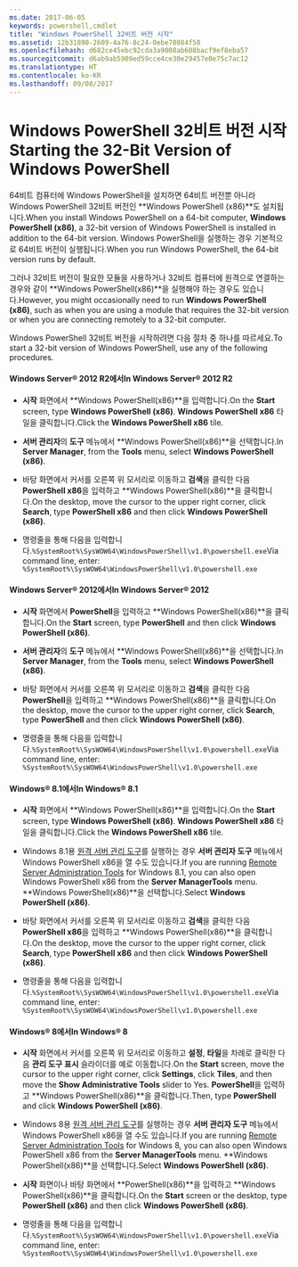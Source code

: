 ```yaml
---
ms.date: 2017-06-05
keywords: powershell,cmdlet
title: "Windows PowerShell 32비트 버전 시작"
ms.assetid: 12b31890-2609-4a76-8c24-0ebe78084f50
ms.openlocfilehash: d682ce45ebc92cda3a9008ab608bacf9ef8eba57
ms.sourcegitcommit: d6ab9ab5909ed59cce4ce30e29457e0e75c7ac12
ms.translationtype: HT
ms.contentlocale: ko-KR
ms.lasthandoff: 09/08/2017
---
```

# <a name="starting-the-32-bit-version-of-windows-powershell"></a><span data-ttu-id="3e108-103">Windows PowerShell 32비트 버전 시작</span><span class="sxs-lookup"><span data-stu-id="3e108-103">Starting the 32-Bit Version of Windows PowerShell</span></span>
<span data-ttu-id="3e108-104">64비트 컴퓨터에 Windows PowerShell을 설치하면 64비트 버전뿐 아니라 Windows PowerShell 32비트 버전인 **Windows PowerShell (x86)**도 설치됩니다.</span><span class="sxs-lookup"><span data-stu-id="3e108-104">When you install Windows PowerShell on a 64-bit computer, **Windows PowerShell (x86)**, a 32-bit version of Windows PowerShell is installed in addition to the 64-bit version.</span></span> <span data-ttu-id="3e108-105">Windows PowerShell을 실행하는 경우 기본적으로 64비트 버전이 실행됩니다.</span><span class="sxs-lookup"><span data-stu-id="3e108-105">When you run Windows PowerShell, the 64-bit version runs by default.</span></span>

<span data-ttu-id="3e108-106">그러나 32비트 버전이 필요한 모듈을 사용하거나 32비트 컴퓨터에 원격으로 연결하는 경우와 같이 **Windows PowerShell(x86)**을 실행해야 하는 경우도 있습니다.</span><span class="sxs-lookup"><span data-stu-id="3e108-106">However, you might occasionally need to run **Windows PowerShell (x86)**, such as when you are using a module that requires the 32-bit version or when you are connecting remotely to a 32-bit computer.</span></span>

<span data-ttu-id="3e108-107">Windows PowerShell 32비트 버전을 시작하려면 다음 절차 중 하나를 따르세요.</span><span class="sxs-lookup"><span data-stu-id="3e108-107">To start a 32-bit version of Windows PowerShell, use any of the following procedures.</span></span>

#### <a name="in-windows-server-2012-r2"></a><span data-ttu-id="3e108-108">Windows Server® 2012 R2에서</span><span class="sxs-lookup"><span data-stu-id="3e108-108">In Windows Server® 2012 R2</span></span>

- <span data-ttu-id="3e108-109">**시작** 화면에서 **Windows PowerShell(x86)**을 입력합니다.</span><span class="sxs-lookup"><span data-stu-id="3e108-109">On the **Start** screen, type **Windows PowerShell (x86)**.</span></span> <span data-ttu-id="3e108-110">**Windows PowerShell x86** 타일을 클릭합니다.</span><span class="sxs-lookup"><span data-stu-id="3e108-110">Click the **Windows PowerShell x86** tile.</span></span>

- <span data-ttu-id="3e108-111">**서버 관리자**의 **도구** 메뉴에서 **Windows PowerShell(x86)**을 선택합니다.</span><span class="sxs-lookup"><span data-stu-id="3e108-111">In **Server Manager**, from the **Tools** menu, select **Windows PowerShell (x86)**.</span></span>

- <span data-ttu-id="3e108-112">바탕 화면에서 커서를 오른쪽 위 모서리로 이동하고 **검색**을 클릭한 다음 **PowerShell x86**을 입력하고 **Windows PowerShell(x86)**을 클릭합니다.</span><span class="sxs-lookup"><span data-stu-id="3e108-112">On the desktop, move the cursor to the upper right corner, click **Search**, type **PowerShell x86** and then click **Windows PowerShell (x86)**.</span></span>

- <span data-ttu-id="3e108-113">명령줄을 통해 다음을 입력합니다.`%SystemRoot%\SysWOW64\WindowsPowerShell\v1.0\powershell.exe`</span><span class="sxs-lookup"><span data-stu-id="3e108-113">Via command line, enter: `%SystemRoot%\SysWOW64\WindowsPowerShell\v1.0\powershell.exe`</span></span>

#### <a name="in-windows-server-2012"></a><span data-ttu-id="3e108-114">Windows Server® 2012에서</span><span class="sxs-lookup"><span data-stu-id="3e108-114">In Windows Server® 2012</span></span>

- <span data-ttu-id="3e108-115">**시작** 화면에서 **PowerShell**을 입력하고 **Windows PowerShell(x86)**을 클릭합니다.</span><span class="sxs-lookup"><span data-stu-id="3e108-115">On the **Start** screen, type **PowerShell** and then click **Windows PowerShell (x86)**.</span></span>

- <span data-ttu-id="3e108-116">**서버 관리자**의 **도구** 메뉴에서 **Windows PowerShell(x86)**을 선택합니다.</span><span class="sxs-lookup"><span data-stu-id="3e108-116">In **Server Manager**, from the **Tools** menu, select **Windows PowerShell (x86)**.</span></span>

- <span data-ttu-id="3e108-117">바탕 화면에서 커서를 오른쪽 위 모서리로 이동하고 **검색**을 클릭한 다음 **PowerShell**을 입력하고 **Windows PowerShell(x86)**을 클릭합니다.</span><span class="sxs-lookup"><span data-stu-id="3e108-117">On the desktop, move the cursor to the upper right corner, click **Search**, type **PowerShell** and then click **Windows PowerShell (x86)**.</span></span>

- <span data-ttu-id="3e108-118">명령줄을 통해 다음을 입력합니다.`%SystemRoot%\SysWOW64\WindowsPowerShell\v1.0\powershell.exe`</span><span class="sxs-lookup"><span data-stu-id="3e108-118">Via command line, enter: `%SystemRoot%\SysWOW64\WindowsPowerShell\v1.0\powershell.exe`</span></span>

#### <a name="in-windows-81"></a><span data-ttu-id="3e108-119">Windows® 8.1에서</span><span class="sxs-lookup"><span data-stu-id="3e108-119">In Windows® 8.1</span></span>

- <span data-ttu-id="3e108-120">**시작** 화면에서 **Windows PowerShell(x86)**을 입력합니다.</span><span class="sxs-lookup"><span data-stu-id="3e108-120">On the **Start** screen, type **Windows PowerShell (x86)**.</span></span> <span data-ttu-id="3e108-121">**Windows PowerShell x86** 타일을 클릭합니다.</span><span class="sxs-lookup"><span data-stu-id="3e108-121">Click the **Windows PowerShell x86** tile.</span></span>

- <span data-ttu-id="3e108-122">Windows 8.1용 [원격 서버 관리 도구](http://go.microsoft.com/fwlink/?LinkID=304145)를 실행하는 경우 **서버 관리자 도구** 메뉴에서 Windows PowerShell x86을 열 수도 있습니다.</span><span class="sxs-lookup"><span data-stu-id="3e108-122">If you are running [Remote Server Administration Tools](http://go.microsoft.com/fwlink/?LinkID=304145) for Windows 8.1, you can also open Windows PowerShell x86 from the **Server ManagerTools** menu.</span></span> <span data-ttu-id="3e108-123">**Windows PowerShell(x86)**을 선택합니다.</span><span class="sxs-lookup"><span data-stu-id="3e108-123">Select **Windows PowerShell (x86)**.</span></span>

- <span data-ttu-id="3e108-124">바탕 화면에서 커서를 오른쪽 위 모서리로 이동하고 **검색**을 클릭한 다음 **PowerShell x86**을 입력하고 **Windows PowerShell(x86)**을 클릭합니다.</span><span class="sxs-lookup"><span data-stu-id="3e108-124">On the desktop, move the cursor to the upper right corner, click **Search**, type **PowerShell x86** and then click **Windows PowerShell (x86)**.</span></span>
   
- <span data-ttu-id="3e108-125">명령줄을 통해 다음을 입력합니다.`%SystemRoot%\SysWOW64\WindowsPowerShell\v1.0\powershell.exe`</span><span class="sxs-lookup"><span data-stu-id="3e108-125">Via command line, enter: `%SystemRoot%\SysWOW64\WindowsPowerShell\v1.0\powershell.exe`</span></span>

#### <a name="in-windows-8"></a><span data-ttu-id="3e108-126">Windows® 8에서</span><span class="sxs-lookup"><span data-stu-id="3e108-126">In Windows® 8</span></span>

- <span data-ttu-id="3e108-127">**시작** 화면에서 커서를 오른쪽 위 모서리로 이동하고 **설정**, **타일**을 차례로 클릭한 다음 **관리 도구 표시** 슬라이더를 예로 이동합니다.</span><span class="sxs-lookup"><span data-stu-id="3e108-127">On the **Start** screen, move the cursor to the upper right corner, click **Settings**, click **Tiles**, and then move the **Show Administrative Tools** slider to Yes.</span></span> <span data-ttu-id="3e108-128">**PowerShell**을 입력하고 **Windows PowerShell(x86)**을 클릭합니다.</span><span class="sxs-lookup"><span data-stu-id="3e108-128">Then, type **PowerShell** and click **Windows PowerShell (x86)**.</span></span>

- <span data-ttu-id="3e108-129">Windows 8용 [원격 서버 관리 도구](http://www.microsoft.com/download/details.aspx?id=28972)를 실행하는 경우 **서버 관리자 도구** 메뉴에서 Windows PowerShell x86을 열 수도 있습니다.</span><span class="sxs-lookup"><span data-stu-id="3e108-129">If you are running [Remote Server Administration Tools](http://www.microsoft.com/download/details.aspx?id=28972) for Windows 8, you can also open Windows PowerShell x86 from the **Server ManagerTools** menu.</span></span> <span data-ttu-id="3e108-130">**Windows PowerShell(x86)**을 선택합니다.</span><span class="sxs-lookup"><span data-stu-id="3e108-130">Select **Windows PowerShell (x86)**.</span></span>

- <span data-ttu-id="3e108-131">**시작** 화면이나 바탕 화면에서 **PowerShell(x86)**을 입력하고 **Windows PowerShell(x86)**을 클릭합니다.</span><span class="sxs-lookup"><span data-stu-id="3e108-131">On the **Start** screen or the desktop, type **PowerShell (x86)** and then click **Windows PowerShell (x86)**.</span></span>

- <span data-ttu-id="3e108-132">명령줄을 통해 다음을 입력합니다.`%SystemRoot%\SysWOW64\WindowsPowerShell\v1.0\powershell.exe`</span><span class="sxs-lookup"><span data-stu-id="3e108-132">Via command line, enter: `%SystemRoot%\SysWOW64\WindowsPowerShell\v1.0\powershell.exe`</span></span>

